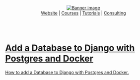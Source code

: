 
<div align="center">
    <a href="https://londonappdeveloper.com">
        <img src="https://londonappdeveloper.com/wp-content/uploads/2024/11/banner.svg" alt="Banner image" />
    </a>
</div>

<div align="center">
    <a href="https://londonappdeveloper.com">Website</a> |
    <a href="https://londonappdeveloper.teachable.com/">Courses</a> |
    <a href="https://londonappdeveloper.com/tutorials/">Tutorials</a> |
    <a href="https://londonappdeveloper.com/consulting/">Consulting
</div>

<br /><br >

# Add a Database to Django with Postgres and Docker

How to add a Database to Django with Postgres and Docker.
